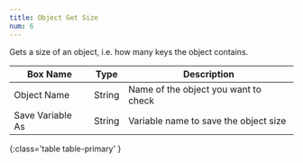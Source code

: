 ```yaml
---
title: Object Get Size
num: 6
---
```


Gets a size of an object, i.e. how many keys the object contains.

| Box Name | Type | Description | 
|-------|--------|--------|
|Object Name|String|Name of the object you want to check
|Save Variable As|String|Variable name to save the object size
{:class='table table-primary' }















